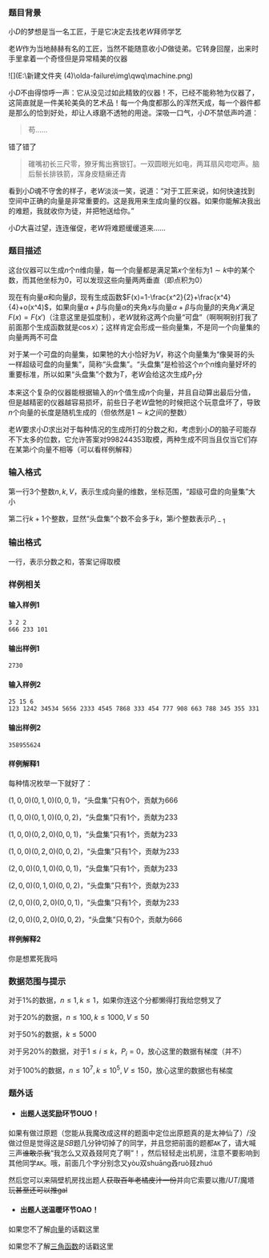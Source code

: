 ### 题目背景

小$D$的梦想是当一名工匠，于是它决定去找老$W​$拜师学艺

老$W$作为当地赫赫有名的工匠，当然不能随意收小$D$做徒弟。它转身回屋，出来时手里拿着一个奇怪但是异常精美的仪器

![](E:\新建文件夹 (4)\olda-failure\img\qwq\machine.png)

小$D$不由得惊呼一声：它从没见过如此精致的仪器！不，已经不能称牠为仪器了，这简直就是一件美轮美奂的艺术品！每一个角度都那么的浑然天成，每一个器件都是那么的恰到好处，却让人琢磨不透牠的用途。深吸一口气，小$D$不禁低声吟道：

> 苟……

错了错了

> 碓嘴初长三尺零，獠牙觜出赛银钉。一双圆眼光如电，两耳扇风唿唿声。脑后鬃长排铁箭，浑身皮糙癞还青

看到小$D$魂不守舍的样子，老$W$淡淡一笑，说道：“对于工匠来说，如何快速找到空间中正确的向量是非常重要的。这是我用来生成向量的仪器。如果你能解决我出的难题，我就收你为徒，并把牠送给你。”

小$D$大喜过望，连连催促，老$W$将难题缓缓道来……

### 题目描述

这台仪器可以生成$n$个$n$维向量，每一个向量都是满足第$x$个坐标为$1\sim k$中的某个数，而其他坐标为$0$，可以发现这些向量两两垂直（即点积为$0$）

现在有向量$α$和向量$β$，现有生成函数$F(x)=1-\frac{x^2}{2}+\frac{x^4}{4}+o(x^4)$，如果向量$α+β$与向量$α$的夹角$x$与向量$α+β$与向量$β$的夹角$x'$满足$F(x)=F(x')$（注意这里是弧度制），老$W$就称这两个向量“可盘”（啊啊啊别打我了前面那个生成函数就是$\cos x$）；这样肯定会形成一些向量集，不是同一个向量集的向量两两不可盘

对于某一个可盘的向量集，如果牠的大小恰好为$V$，称这个向量集为“像昊哥的头一样超级可盘的向量集”，简称“头盘集”。“头盘集”是检验这个$n$个$n$维向量好坏的重要标准，所以如果“头盘集”个数为$T$，老$W$会给这次生成$P_T$分

本来这个复杂的仪器能根据输入的$n$个值生成$n$个向量，并且自动算出最后分值，但是越精密的仪器越容易损坏，前些日子老$W$盘牠的时候把这个玩意盘坏了，导致$n$个向量的长度是随机生成的（但依然是$1\sim k$之间的整数）

老$W$要求小$D$求出对于每种情况的生成所打的分数之和，考虑到小$D$的脑子可能存不下太多的位数，它允许答案对$998244353$取模，两种生成不同当且仅当它们存在某第$i$个向量不相等（可以看样例解释）

### 输入格式

第一行$3$个整数$n,k,V$，表示生成向量的维数，坐标范围，“超级可盘的向量集”大小

第二行$k+1$个整数，显然“头盘集”个数不会多于$k$，第$i$个整数表示$P_{i-1}$

### 输出格式

一行，表示分数之和，答案记得取模

### 样例相关

#### 输入样例1

```plain
3 2 2
666 233 101
```

#### 输出样例1

```plain
2730
```

#### 输入样例2

```plain
25 15 6
123 1242 34534 5656 2333 4545 7868 333 454 777 908 663 788 345 355 331
```

#### 输出样例2

```plain
358955624
```

#### 样例解释1

每种情况枚举一下就好了：

$(1,0,0)(0,1,0)(0,0,1)$，“头盘集”只有$0$个，贡献为$666$

$(1,0,0)(0,1,0)(0,0,2)$，“头盘集”只有$1$个，贡献为$233$

$(1,0,0)(0,2,0)(0,0,1)$，“头盘集”只有$1$个，贡献为$233$

$(1,0,0)(0,2,0)(0,0,2)$，“头盘集”只有$1$个，贡献为$233$

$(2,0,0)(0,1,0)(0,0,1)$，“头盘集”只有$1$个，贡献为$233$

$(2,0,0)(0,1,0)(0,0,2)$，“头盘集”只有$1$个，贡献为$233$

$(2,0,0)(0,2,0)(0,0,1)$，“头盘集”只有$1$个，贡献为$233$

$(2,0,0)(0,2,0)(0,0,2)$，“头盘集”只有$0$个，贡献为$666​$

#### 样例解释2

你是想累死我吗

### 数据范围与提示

对于$1\%$的数据，$n\le 1,k\le 1​$，如果你连这个分都懒得打我给您劈叉了

对于$20\%$的数据，$n\le 100,k\le 1000,V\le 50$

对于$50\%​$的数据，$k\le 5000​$

对于另$20\%$的数据，对于$1\le i\le k$，$P_i=0$，放心这里的数据有梯度（并不）

对于$100\%$的数据，$n\le 10^7,k\le 10^5,V\le 150$，放心这里的数据也有梯度

### 题外话

- #### 出题人送奖励环节OUO！

如果有做过原题（您能从我魔改成这样的题面中定位出原题真的是太神仙了）/没做过但是觉得这是$SB​$题几分钟切掉了的同学，并且您把前面的题都<code>AK</code>了，请大喊三声~~谁敢杀我~~“我怎么又双叒叕阿克了啊”！，然后轻轻走出机房，注意不要影响到其他同学<code>AK</code>。哦，前面几个字分别念又yòu双shuāng叒ruò叕zhuó

然后您可以来隔壁机房找出题人~~获取百年老橘皮汁一份~~并向它索要以撒/$UT​$/魔塔玩~~甚至还可以推gal~~

- #### 出题人送温暖环节OAO！

如果您不了解[向量](http://172.22.21.20/blogof/dispwnl/blog/71)的话戳这里

如果您不了解[三角函数](http://172.22.21.20/blogof/dispwnl/blog/73)的话戳这里